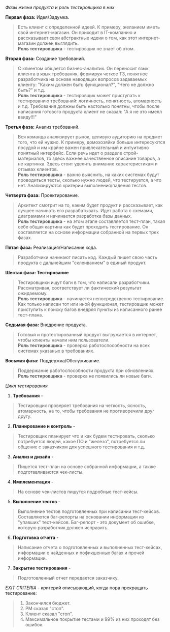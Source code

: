 *Фазы жизни продукта и роль тестировщика в них*

**Первая фаза:** Идея/Задумка.
> Есть клиент с определенной идеей. К примеру, желанием иметь свой интернет-магазин. Он приходит в IT-компанию и рассказывает свои абстрактные идеии о том, как этот интернет-магазин должен выглядить.  
> **Роль тестировщика** - тестировщик не знает об этом.

**Вторая фаза:** Создание требований.
> С клиентом общается бизнес-аналитик. Он переносит язык клиента в язык требования, формируя четкое ТЗ, понятное разработчика на основе наводящих вопросов задаваемых клиенту: "Каким должен быть функционал?", "Чего не должно быть?" и т.д.  
> **Роль тестировщика** - тестировщик может приступать к тестированию требований: логичность, понятность, атомарность и т.д. Требования должны быть настолько понятны, чтобы после написания готового продукта клиент не сказал: "А я не это имелл ввиду!!!"

**Третья фаза:** Анализ требований.
> Вся команда анализирует рынок, целивую аудиторию на предмет того, что ей нужно. К примеру, домохозяйки больше интересуются посудой и им крайне важен привлекательный и интуитивно понятный интерфейс. Если речь идет о разделе строй-материалов, то здесь важнее качественное описание товаров, а не картинка. Здесь стоит уделить внимание характеристикам и отзывах клиентов.  
> **Роль тестировщика** - важно выяснить, на каких системах будут проводиться тесты, сколько нужно людей, что тестируется, а что нет. Анализируются критерии выполнения/падения тестов.

**Четверта фаза:** Проектирование.
> Архитект смотрит на то, каким будет продукт и рассказывает, как лучшее начинать его разрабатывать. Идет работа с схемами, диаграмами и начинается разработка базы данных.  
> **Роль тестировщика** - на этом этапе составляется тест-план, такая себе общая картина как будет проходить тестирование. Он составляется на основе информации собранной на первых трех фазах.

**Пятая фаза:** Реализация/Написание кода.
> Разработчики начинают писать код. Каждый пишет свою часть продукта с дальнейшим "склеиванием" в единый продукт.

**Шестая фаза: Тестирование**
> Тестировщики ищут баги в том, что написали разработчики. Рассматривая, соответствует ли фактический результат ожидаемому.  
**Роль тестировщика** - начинается непосредственно тестирование. Как только написан тот или иной функционал, тестировщик может приступить к поиску багов внедряя пункты из написанного ранее тест-плана.  

**Седьмая фаза:** Внедрение продукта.
> Готовый и протестированный продукт выгружается в интернет, чтобы клиенты начали ним пользователи.  
> **Роль тестировщика** - проверка работоспособности на всех системах указаных в требованиях.

**Восьмая фаза:** Поддержка/Обслуживание.
> Поддержание работоспособности продукта при обновлениях.  
> **Роль тестировщика** - проверка не появились ли новые баги.

*Цикл тестирования*
1. **Требования** -
> Тестировщик проверяет требования на четкость, ясность, атомарность, на то, чтобы требования не противоречили друг другу.  

2. **Планирование и контроль** - 
> Тестировщик планирует что и как будем тестировать, сколько потребуется людей, какое ПО и "железо", потребуется ли общение с заказчиком для успешного тестирования и т.д.

3. **Анализ и дизайн** -
> Пишется тест-план на основе собранной информации, а также подготавливаются чек-листы.
4. **Имплементация** -
> На основе чек-листов пишутся подробные тест-кейсы.

5. **Выполнение тестов** -
> Выполнение тестов подготовленных при написании тест-кейсов. Составляются баг-репорты на основании информации из "упавших" тест-кейсов. Баг-репорт - это документ об ошибке, которую разработчик должен исправить.  

6. **Подготовка отчета** -
> Написание отчета о подготовленных и выполненных тест-кейсах, информации о найденных и пофикшенных багах и прочей информации.

7. **Закрытие тестирования** - 
> Подготовленный отчет передается заказчику.

*EXIT CRITERIA* - критерий описывающий, когда пора прекращать тестирование:
> 1. Закончился бюджет.
> 2. PM сказал "стоп".
> 3. Клиент сказал "стоп".
> 4. Максимальное покрытие тестами и 99% из них проходят без ошибок.
